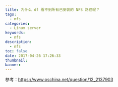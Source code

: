 ```yaml
---
title: 为什么 df 看不到所有已安装的 NFS 路径呢？
tags:
  - nfs
categories:
  - Linux server
keywords:
  - nfs
description:
  - nfs
toc: false
date: 2017-04-26 17:26:33
thumbnail:
banner:
---
```

参考：https://www.oschina.net/question/12_2137903
